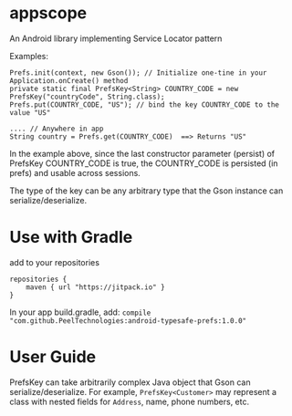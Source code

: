 # appscope
An Android library implementing Service Locator pattern

Examples:
```
Prefs.init(context, new Gson()); // Initialize one-tine in your Application.onCreate() method
private static final PrefsKey<String> COUNTRY_CODE = new PrefsKey("countryCode", String.class);
Prefs.put(COUNTRY_CODE, "US"); // bind the key COUNTRY_CODE to the value "US"

.... // Anywhere in app
String country = Prefs.get(COUNTRY_CODE)  ==> Returns "US"
```

In the example above, since the last constructor parameter (persist) of PrefsKey COUNTRY_CODE is true, the COUNTRY_CODE is persisted (in prefs) and usable across sessions.

The type of the key can be any arbitrary type that the Gson instance can serialize/deserialize.

# Use with Gradle
add to your repositories

```
repositories {
    maven { url "https://jitpack.io" }
}
```

In your app build.gradle, add:  `compile "com.github.PeelTechnologies:android-typesafe-prefs:1.0.0"`

# User Guide
PrefsKey can take arbitrarily complex Java object that Gson can serialize/deserialize. For example, `PrefsKey<Customer>` may represent a class with nested fields for `Address`, name, phone numbers, etc.

